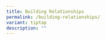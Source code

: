 ```yaml
---
title: Building Relationships
permalink: /building-relationships/
variant: tiptap
description: ""
---
```

<p></p>